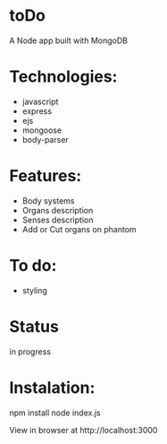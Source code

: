 # toDo
 A Node app built with MongoDB


# Technologies: 
- javascript
- express
- ejs
- mongoose
- body-parser

# Features:

- Body systems 
- Organs description
- Senses description
- Add or Cut organs on phantom

# To do:

- styling


# Status
in progress

# Instalation:

npm install
node index.js

View in browser at http://localhost:3000

